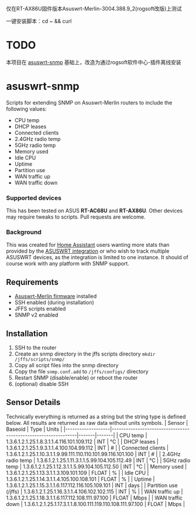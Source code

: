 仅在RT-AX86U固件版本Asuswrt-Merlin-3004.388.9_2(rogsoft改版)上测试

一键安装脚本：cd ~ && curl 

# TODO
本项目在 [asuswrt-snmp](https://github.com/kylehase/asuswrt-snmp) 基础上，改造为通过rogsoft软件中心-插件离线安装

# asuswrt-snmp

Scripts for extending SNMP on Asuswrt-Merlin routers to include the following values:
- CPU temp
- DHCP leases
- Connected clients
- 2.4GHz radio temp
- 5GHz radio temp
- Memory used
- Idle CPU
- Uptime
- Partition use
- WAN traffic up
- WAN traffic down

### Supported devices

This has been tested on ASUS **RT-AC68U** and **RT-AX86U**. Other devices may require tweaks to scripts. Pull requests are welcome.

### Background
This was created for [Home Assistant](https://www.home-assistant.io/) users wanting more stats than provided by the [ASUSWRT integration](https://www.home-assistant.io/integrations/asuswrt/) or who wish to track multiple ASUSWRT devices, as the integration is limited to one instance. It should of course work with any platform with SNMP support.

## Requirements
- [Asuswrt-Merlin firmware](https://www.asuswrt-merlin.net) installed
- SSH enabled (during installation)
- JFFS scripts enabled
- SNMP v2 enabled

## Installation
1. SSH to the router
2. Create an snmp directory in the jffs scripts directory `mkdir /jffs/scripts/snmp/`
3. Copy all script files into the snmp directory
4. Copy the file `snmp.conf.add` to `/jffs/configs/` directory
5. Restart SNMP (disable/enable) or reboot the router
6. (optional) disable SSH

## Sensor Details
Technically everything is returned as a string but the string type is defined below. All results are returned as raw data without units symbols.
| Sensor            | Baseoid                                                       | Type  | Units |
|-------------------|---------------------------------------------------------------|-------|-------|
| CPU temp          | 1.3.6.1.2.1.25.1.8.3.1.1.4.116.101.109.112                    | INT   | °C    |
| DHCP leases       | 1.3.6.1.2.1.25.1.9.3.1.1.4.100.104.99.112                     | INT   | #     |
| Connected clients | 1.3.6.1.2.1.25.1.10.3.1.1.9.99.111.110.110.101.99.116.101.100 | INT   | #     |
| 2.4GHz radio temp | 1.3.6.1.2.1.25.1.11.3.1.1.5.99.104.105.112.49                 | INT   | °C    |
| 5GHz radio temp   | 1.3.6.1.2.1.25.1.12.3.1.1.5.99.104.105.112.50                 | INT   | °C    |
| Memory used       | 1.3.6.1.2.1.25.1.13.3.1.1.3.109.101.109                       | FLOAT | %     |
| Idle CPU          | 1.3.6.1.2.1.25.1.14.3.1.1.4.105.100.108.101                   | FLOAT | %     |
| Uptime            | 1.3.6.1.2.1.25.1.15.3.1.1.6.117.112.116.105.109.101           | INT   | days  |
| Partition use (/jffs)    | 1.3.6.1.2.1.25.1.16.3.1.1.4.106.102.102.115                   | INT   | %     |
| WAN traffic up    | 1.3.6.1.2.1.25.1.18.3.1.1.6.117.112.108.111.97.100            | FLOAT | Mbps  |
| WAN traffic down  | 1.3.6.1.2.1.25.1.17.3.1.1.8.100.111.119.110.108.111.97.100    | FLOAT | Mbps  |
